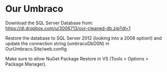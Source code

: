 Our Umbraco
==========
Download the SQL Server Database from: https://dl.dropbox.com/u/3006713/our-cleaned-db.zip?dl=1

Restore the database to SQL Server 2012 (looking into a 2008 option!) and update the connection string (umbracoDbDSN) in OurUmbraco.Site/web.config 

Make sure to allow NuGet Package Restore in VS (Tools > Options > Package Manager).
